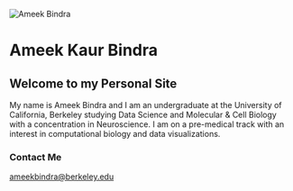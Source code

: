 ![Ameek Bindra](
        Ameeki.github.io/Ameek_Bindra.png
      )
      
# Ameek Kaur Bindra

## Welcome to my Personal Site

My name is Ameek Bindra and I am an undergraduate at the University of California, Berkeley studying Data Science and Molecular & Cell Biology with a concentration in Neuroscience. I am on a pre-medical track with an interest in computational biology and data visualizations.

### Contact Me
ameekbindra@berkeley.edu
